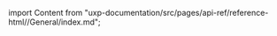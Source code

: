 
import Content from "uxp-documentation/src/pages/api-ref/reference-html//General/index.md";

<Content query="product=photoshop"/>
